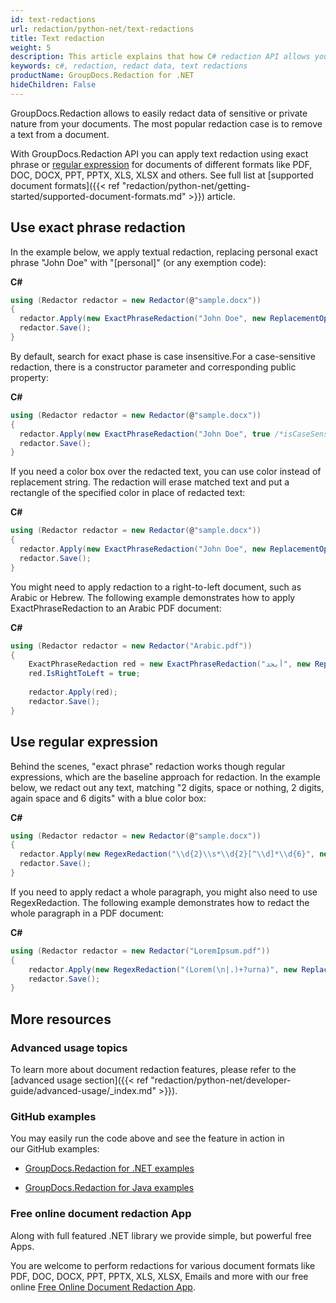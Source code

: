 ```yaml
---
id: text-redactions
url: redaction/python-net/text-redactions
title: Text redaction
weight: 5
description: This article explains that how C# redaction API allows you to easily redact data of sensitive or private nature from your documents. You can apply text redaction using exact phrase or regular expression for documents of different formats like PDF, DOC, DOCX, PPT, PPTX, XLS, XLSX and others.
keywords: c#, redaction, redact data, text redactions  
productName: GroupDocs.Redaction for .NET
hideChildren: False
---
```

GroupDocs.Redaction allows to easily redact data of sensitive or private nature from your documents. The most popular redaction case is to remove a text from a document.

With GroupDocs.Redaction API you can apply text redaction using exact phrase or [regular expression](https://docs.microsoft.com/en-us/dotnet/standard/base-types/regular-expressions) for documents of different formats like PDF, DOC, DOCX, PPT, PPTX, XLS, XLSX and others. See full list at [supported document formats]({{< ref "redaction/python-net/getting-started/supported-document-formats.md" >}}) article.

## Use exact phrase redaction

In the example below, we apply textual redaction, replacing personal exact phrase "John Doe" with "\[personal\]" (or any exemption code):

**C#**

```csharp
using (Redactor redactor = new Redactor(@"sample.docx"))
{
  redactor.Apply(new ExactPhraseRedaction("John Doe", new ReplacementOptions("[personal]")));
  redactor.Save();
}
```

By default, search for exact phase is case insensitive.For a case-sensitive redaction, there is a constructor parameter and corresponding public property:

**C#**

```csharp
using (Redactor redactor = new Redactor(@"sample.docx"))
{
  redactor.Apply(new ExactPhraseRedaction("John Doe", true /*isCaseSensitive*/, new ReplacementOptions("[personal]")));
  redactor.Save();
}
```

If you need a color box over the redacted text, you can use color instead of replacement string. The redaction will erase matched text and put a rectangle of the specified color in place of redacted text:

**C#**

```csharp
using (Redactor redactor = new Redactor(@"sample.docx"))
{
  redactor.Apply(new ExactPhraseRedaction("John Doe", new ReplacementOptions(System.Drawing.Color.Black)));
  redactor.Save();
}
```

You might need to apply redaction to a right-to-left document, such as Arabic or Hebrew. The following example demonstrates how to apply ExactPhraseRedaction to an Arabic PDF document:

**C#**

```csharp
using (Redactor redactor = new Redactor("Arabic.pdf"))
{
    ExactPhraseRedaction red = new ExactPhraseRedaction("أﺑﺠﺪ", new ReplacementOptions("[test]"));
    red.IsRightToLeft = true;
    
    redactor.Apply(red);
    redactor.Save();
}
```

## Use regular expression

Behind the scenes, "exact phrase" redaction works though regular expressions, which are the baseline approach for redaction. In the example below, we redact out any text, matching "2 digits, space or nothing, 2 digits, again space and 6 digits" with a blue color box:

**C#**

```csharp
using (Redactor redactor = new Redactor(@"sample.docx"))
{
  redactor.Apply(new RegexRedaction("\\d{2}\\s*\\d{2}[^\\d]*\\d{6}", new ReplacementOptions(System.Drawing.Color.Blue)));
  redactor.Save();
}
```

If you need to apply redact a whole paragraph, you might also need to use RegexRedaction. The following example demonstrates how to redact the whole paragraph in a PDF document:

**C#**

```csharp
using (Redactor redactor = new Redactor("LoremIpsum.pdf"))
{
    redactor.Apply(new RegexRedaction("(Lorem(\n|.)+?urna)", new ReplacementOptions(System.Drawing.Color.Red)));
    redactor.Save();
}
```


## More resources

### Advanced usage topics

To learn more about document redaction features, please refer to the [advanced usage section]({{< ref "redaction/python-net/developer-guide/advanced-usage/_index.md" >}}).

### GitHub examples

You may easily run the code above and see the feature in action in our GitHub examples:

*   [GroupDocs.Redaction for .NET examples](https://github.com/groupdocs-redaction/GroupDocs.Redaction-for-.NET)
    
*   [GroupDocs.Redaction for Java examples](https://github.com/groupdocs-redaction/GroupDocs.Redaction-for-Java)
    

### Free online document redaction App

Along with full featured .NET library we provide simple, but powerful free Apps.

You are welcome to perform redactions for various document formats like PDF, DOC, DOCX, PPT, PPTX, XLS, XLSX, Emails and more with our free online [Free Online Document Redaction App](https://products.groupdocs.app/redaction).
